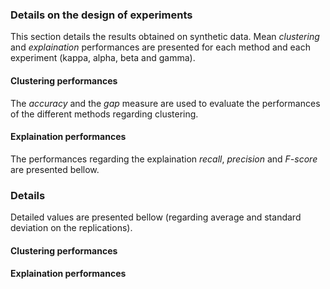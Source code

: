 ### Details on the design of experiments

This section details the results obtained on synthetic data. Mean *clustering* and *explaination* performances are presented for each method and each experiment (kappa, alpha, beta and gamma).

[//]: # (section)

#### Clustering performances

The *accuracy* and the *gap* measure are used to evaluate the performances of the different methods regarding clustering.

[//]: # (section)

#### Explaination performances

The performances regarding the explaination *recall*, *precision* and *F-score* are presented bellow.


[//]: # (section)

### Details
Detailed values are presented bellow (regarding average and standard deviation on the replications).

[//]: # (section)

#### Clustering performances

[//]: # (section)

#### Explaination performances
